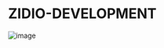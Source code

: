 # ZIDIO-DEVELOPMENT






![image](https://github.com/user-attachments/assets/e0b59e9f-b999-43bb-80a7-036b7ee57a95)
